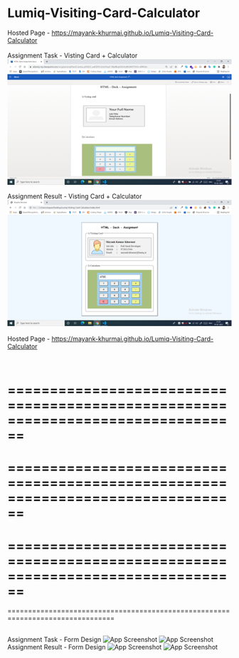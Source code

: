 # Lumiq-Visiting-Card-Calculator

Hosted Page - https://mayank-khurmai.github.io/Lumiq-Visiting-Card-Calculator
<br><br>
Assignment Task - Visting Card + Calculator
![App Screenshot](https://github.com/Mayank-Khurmai/Lumiq-Visiting-Card-Calculator/blob/main/screenshots/assignment-task.png)
<br>

Assignment Result - Visting Card + Calculator
![App Screenshot](https://github.com/Mayank-Khurmai/Lumiq-Visiting-Card-Calculator/blob/main/screenshots/assignment-result.png)
<br><br>
Hosted Page - https://mayank-khurmai.github.io/Lumiq-Visiting-Card-Calculator
<br><br><br>

================================================================================
================================================================================
================================================================================
================================================================================
================================================================================
================================================================================
================================================================================
<br><br>

Assignment Task - Form Design
![App Screenshot](https://github.com/Mayank-Khurmai/Lumiq-Visiting-Card-Calculator-Form/blob/main/screenshots/form-task-1.png)
![App Screenshot](https://github.com/Mayank-Khurmai/Lumiq-Visiting-Card-Calculator-Form/blob/main/screenshots/form-task-2.png)
<br>
Assignment Result - Form Design
![App Screenshot](https://github.com/Mayank-Khurmai/Lumiq-Visiting-Card-Calculator-Form/blob/main/screenshots/form-result-1.png)
![App Screenshot](https://github.com/Mayank-Khurmai/Lumiq-Visiting-Card-Calculator-Form/blob/main/screenshots/form-result-2.png)
<br>
